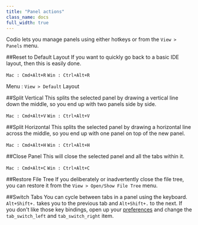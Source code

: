 ```yaml
---
title: "Panel actions"
class_name: docs
full_width: true
---
```


Codio lets you manage panels using either hotkeys or from the `View > Panels` menu.

##Reset to Default Layout
If you want to quickly go back to a basic IDE layout, then this is easily done.

`Mac : Cmd+Alt+R`
`Win : Ctrl+Alt+R`

Menu : `View > Default` Layout

##Split Vertical
This splits the selected panel by drawing a vertical line down the middle, so you end up with two panels side by side.

`Mac : Cmd+Alt+V`
`Win : Ctrl+Alt+V`

##Split Horizontal
This splits the selected panel by drawing a horizontal line across the middle, so you end up with one panel on top of the new panel.

`Mac : Cmd+Alt+H`
`Win : Ctrl+Alt+H`

##Close Panel
This will close the selected panel and all the tabs within it.

`Mac : Cmd+Alt+C`
`Win : Ctrl+Alt+C`

##Restore File Tree
If you deliberately or inadvertently close the file tree, you can restore it from the `View > Open/Show File Tree` menu.

##Switch Tabs
You can cycle between tabs in a panel using the keyboard. `Alt+Shift+.` takes you to the previous tab and `Alt+Shift+.` to the next. If you don't like those key bindings, open up your [preferences](/docs/ide/customization/codio-prefs) and change the `tab_switch_left` and `tab_switch_right` item.
